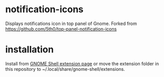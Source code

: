 # notification-icons
Displays notifications icon in top panel of Gnome.
Forked from https://github.com/5th0/top-panel-notification-icons
# installation
Install from [GNOME Shell extension page](https://extensions.gnome.org/extension/6248/top-panel-notification-icons-revived/) or move the extension folder in this repository to ~/.local/share/gnome-shell/extensions.